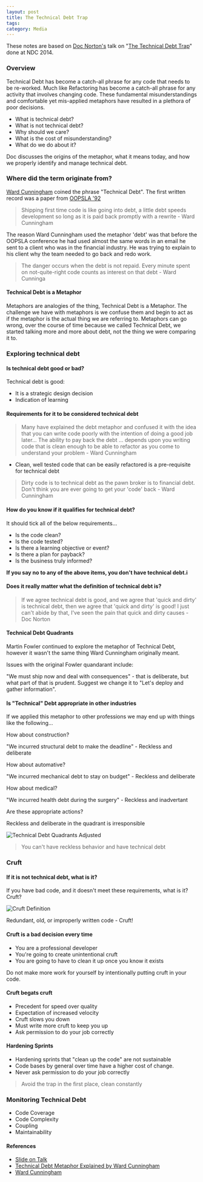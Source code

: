 ```yaml
---
layout: post
title: The Technical Debt Trap
tags: 
category: Media
---
```


These notes are based on [Doc Norton's](https://twitter.com/DocOnDev) talk on "[The Technical Debt Trap](https://vimeo.com/97507576)" done at NDC 2014.

### Overview

Technical Debt has become a catch-all phrase for any code that needs to be re-worked. Much like Refactoring has become a catch-all phrase for any activity that involves changing code. These fundamental misunderstandings and comfortable yet mis-applied metaphors have resulted in a plethora of poor decisions. 

- What is technical debt?   
- What is not technical debt?   
- Why should we care?   
- What is the cost of misunderstanding?   
- What do we do about it?   

Doc discusses the origins of the metaphor, what it means today, and how we properly identify and manage technical debt.

### Where did the term originate from?

[Ward Cunningham](https://en.wikipedia.org/wiki/Ward_Cunningham) coined the phrase "Technical Debt". The first written record was a paper from [OOPSLA '92](http://www.oopsla.org/oopsla-history/)

> Shipping first time code is like going into debt, a little debt speeds development so long as it is paid back promptly with a rewrite - Ward Cunningham

The reason Ward Cunningham used the metaphor 'debt' was that before the OOPSLA conference he had used almost the same words in an email he sent to a client who was in the financial industry. He was trying to explain to his client why the team needed to go back and redo work.

> The danger occurs when the debt is not repaid. Every minute spent on not-quite-right code counts as interest on that debt - Ward Cunninga

#### Technical Debt is a Metaphor  

Metaphors are analogies of the thing, Technical Debt is a Metaphor. 
The challenge we have with metaphors is we confuse them and begin to act as if the metaphor is the actual thing we are referring to.
Metaphors can go wrong, over the course of time because we called Technical Debt, we started talking more and more about debt, not the thing we were comparing it to.  

### Exploring technical debt 

#### Is technical debt good or bad?

Technical debt is good:   

- It is a strategic design decision  
- Indication of learning  

#### Requirements for it to be considered technical debt

> Many have explained the debt metaphor and confused it with the idea that you can write code poorly with the intention of doing a good job later... The ability to pay back the debt ... depends upon you writing code that is clean enough to be able to refactor as you come to understand your problem - Ward Cunningham

- Clean, well tested code that can be easily refactored is a pre-requisite for technical debt

> Dirty code is to technical debt as the pawn broker is to financial debt. Don't think you are ever going to get your 'code' back - Ward Cunningham  

#### How do you know if it qualifies for technical debt?

It should tick all of the below requirements...  

- Is the code clean?  
- Is the code tested?  
- Is there a learning objective or event?  
- Is there a plan for payback?  
- Is the business truly informed?

**If you say no to any of the above items, you don't have technical debt.i**

#### Does it really matter what the definition of technical debt is?

> If we agree technical debt is good, and we agree that 'quick and dirty' is technical debt, then we agree that 'quick and dirty' is good!
> I just can't abide by that, I've seen the pain that quick and dirty causes - Doc Norton

#### Technical Debt Quadrants

Martin Fowler continued to explore the metaphor of Technical Debt, however it wasn't the same thing Ward Cunningham originally meant. 

Issues with the original Fowler quandarant include:  

"We must ship now and deal with consequences" - that is deliberate, but what part of that is prudent. Suggest we change it to "Let's deploy and gather information".

#### Is "Technical" Debt appropriate in other industries

If we applied this metaphor to other professions we may end up with things like the following...

How about construction?

"We incurred structural debt to make the deadline" - Reckless and deliberate

How about automative?  

"We incurred mechanical debt to stay on budget" - Reckless and deliberate

How about medical?

"We incurred health debt during the surgery" - Reckless and inadvertant

Are these appropriate actions?

Reckless and deliberate in the quadrant is irresponsible

<img class="img-responsive" alt="Technical Debt Quadrants Adjusted" src="{{ site.url }}/assets/images/Technical-Debt-Quadrants-Adjusted-Doc-Norton.png">

> You can't have reckless behavior and have technical debt

### Cruft 

#### If it is not technical debt, what is it?

If you have bad code, and it doesn't meet these requirements, what is it? Cruft?

<img class="img-responsive" alt="Cruft Definition" src="{{ site.url }}/assets/images/Technical-Debt-Cruft-Definition.png">

Redundant, old, or improperly written code - Cruft!

#### Cruft is a bad decision every time

- You are a professional developer    
- You're going to create unintentional cruft  
- You are going to have to clean it up once you know it exists  

Do not make more work for yourself by intentionally putting cruft in your code.

#### Cruft begats cruft

- Precedent for speed over quality  
- Expectation of increased velocity  
- Cruft slows you down  
- Must write more cruft to keep you up  
- Ask permission to do your job correctly 

#### Hardening Sprints 

- Hardening sprints that "clean up the code" are not sustainable
- Code bases by general over time have a higher cost of change.
- Never ask permission to do your job correctly

> Avoid the trap in the first place, clean constantly

### Monitoring Technical Debt

- Code Coverage  
- Code Complexity  
- Coupling  
- Maintainability  

#### References  

- [Slide on Talk](http://www.slideshare.net/DocOnDev/the-technical-debt-trap)  
- [Technical Debt Metaphor Explained by Ward Cunningham](https://www.youtube.com/watch?v=pqeJFYwnkjE)  
- [Ward Cunningham](https://en.wikipedia.org/wiki/Ward_Cunningham)   
